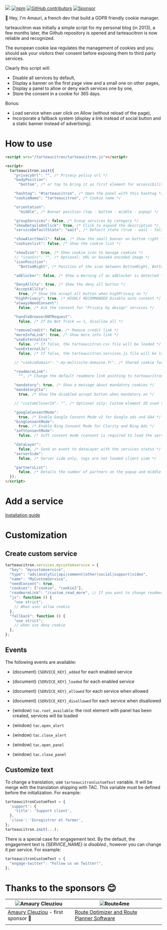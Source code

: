 [![](https://data.jsdelivr.com/v1/package/npm/tarteaucitronjs/badge)](https://www.jsdelivr.com/package/npm/tarteaucitronjs)
[![npm](https://img.shields.io/npm/v/tarteaucitronjs.svg)](https://www.npmjs.com/package/tarteaucitronjs)
[![GitHub contributors](https://img.shields.io/github/contributors/AmauriC/tarteaucitron.js.svg)](https://github.com/AmauriC/tarteaucitron.js/graphs/contributors)
[![Sponsor](https://img.shields.io/static/v1?label=Sponsor&message=%E2%9D%A4&logo=GitHub)](https://github.com/sponsors/AmauriC)

👋 Hey, I'm Amauri, a french dev that build a GDPR friendly cookie manager.

tarteaucitron was initially a simple script for my personal blog (in 2013), a
few months later, the Github repository is opened and tarteaucitron is now
reliable and recognized.

The european cookie law regulates the management of cookies and you should ask
your visitors their consent before exposing them to third party services.

Clearly this script will:

- Disable all services by default,
- Display a banner on the first page view and a small one on other pages,
- Display a panel to allow or deny each services one by one,
- Store the consent in a cookie for 365 days.

Bonus:

- Load service when user click on Allow (without reload of the page),
- Incorporate a fallback system (display a link instead of social button and a
  static banner instead of advertising).

# How to use

```html
<script src="/tarteaucitron/tarteaucitron.js"></script>

<script>
  tarteaucitron.init({
    "privacyUrl": "", /* Privacy policy url */
    "bodyPosition":
      "bottom", /* or top to bring it as first element for accessibility */

    "hashtag": "#tarteaucitron", /* Open the panel with this hashtag */
    "cookieName": "tarteaucitron", /* Cookie name */

    "orientation":
      "middle", /* Banner position (top - bottom - middle - popup) */

    "groupServices": false, /* Group services by category */
    "showDetailsOnClick": true, /* Click to expand the description */
    "serviceDefaultState": "wait", /* Default state (true - wait - false) */

    "showAlertSmall": false, /* Show the small banner on bottom right */
    "cookieslist": false, /* Show the cookie list */

    "showIcon": true, /* Show cookie icon to manage cookies */
    // "iconSrc": "", /* Optional: URL or base64 encoded image */
    "iconPosition":
      "BottomRight", /* Position of the icon between BottomRight, BottomLeft, TopRight and TopLeft */

    "adblocker": false, /* Show a Warning if an adblocker is detected */

    "DenyAllCta": true, /* Show the deny all button */
    "AcceptAllCta":
      true, /* Show the accept all button when highPrivacy on */
    "highPrivacy": true, /* HIGHLY RECOMMANDED Disable auto consent */
    "alwaysNeedConsent":
      false, /* Ask the consent for "Privacy by design" services */

    "handleBrowserDNTRequest":
      false, /* If Do Not Track == 1, disallow all */

    "removeCredit": false, /* Remove credit link */
    "moreInfoLink": true, /* Show more info link */
    "useExternalCss":
      false, /* If false, the tarteaucitron.css file will be loaded */
    "useExternalJs":
      false, /* If false, the tarteaucitron.services.js file will be loaded */

    // "cookieDomain": ".my-multisite-domaine.fr", /* Shared cookie for subdomain website */

    "readmoreLink":
      "", /* Change the default readmore link pointing to tarteaucitron.io */

    "mandatory": true, /* Show a message about mandatory cookies */
    "mandatoryCta":
      true, /* Show the disabled accept button when mandatory on */

    // "customCloserId": "", /* Optional a11y: Custom element ID used to open the panel */

    "googleConsentMode":
      true, /* Enable Google Consent Mode v2 for Google ads and GA4 */
    "bingConsentMode":
      true, /* Enable Bing Consent Mode for Clarity and Bing Ads */
    "softConsentMode":
      false, /* Soft consent mode (consent is required to load the services) */

    "dataLayer":
      false, /* Send an event to dataLayer with the services status */
    "serverSide":
      false, /* Server side only, tags are not loaded client side */

    "partnersList":
      false, /* Details the number of partners on the popup and middle banner */
  });
</script>
```

# Add a service

[Installation guide](https://tarteaucitron.io/en/free-installation-open-source/)

# Customization

## Create custom service

```js
tarteaucitron.services.mycustomservice = {
  "key": "mycustomservice",
  "type": "ads|analytic|api|comment|other|social|support|video",
  "name": "MyCustomService",
  "needConsent": true,
  "cookies": ["cookie", "cookie2"],
  "readmoreLink": "/custom_read_more", // If you want to change readmore link
  "js": function () {
    "use strict";
    // When user allow cookie
  },
  "fallback": function () {
    "use strict";
    // when use deny cookie
  },
};
```

## Events

The following events are available:

- (document) `{SERVICE_KEY}_added` for each enabled service
- (document) `{SERVICE_KEY}_loaded` for each enabled service
- (document) `{SERVICE_KEY}_allowed` for each service when allowed
- (document) `{SERVICE_KEY}_disallowed` for each service when disallowed

- (window) `tac.root_available`: the root element with panel has been created,
  services will be loaded
- (window) `tac.open_alert`
- (window) `tac.close_alert`
- (window) `tac.open_panel`
- (window) `tac.close_panel`

## Customize text

To change a translation, use `tarteaucitronCustomText` variable. It will be
merge with the translation shipping with TAC. This variable must be defined
before the initialization. For example:

```js
tarteaucitronCustomText = {
  'support': {
    'title': 'Support client',
  },
  'close': 'Enregistrer et fermer',
};
tarteaucitron.init(...);
```

There is a special case for engagement text. By the default, the engagement text
is _{SERVICE_NAME} is disabled._, however you can change it per service. For
example:

```js
tarteaucitronCustomText = {
  "engage-twitter": "Follow us on Twitter!",
};
```

# Thanks to the sponsors 😊

| ![Amaury Cleuziou](https://avatars.githubusercontent.com/u/26336203?v=4&s=60) | ![Route4me](https://tarteaucitron.io/images/route4me-min.png)      |   |
| ----------------------------------------------------------------------------- | ------------------------------------------------------------------ | - |
| [Amaury Cleuziou](https://github.com/MoryCorp) - first sponsor 🎉             | [Route Optimizer and Route Planner Software](https://route4me.com) |   |
|                                                                               |                                                                    |   |
